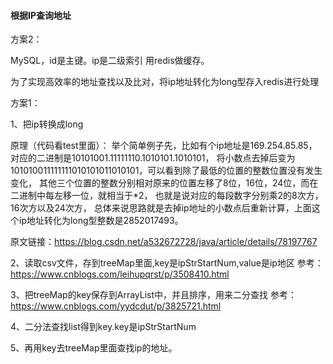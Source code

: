 #### 根据IP查询地址

方案2：


MySQL，id是主键。ip是二级索引
用redis做缓存。

为了实现高效率的地址查找以及比对，将ip地址转化为long型存入redis进行处理




方案1：

1、把ip转换成long

原理（代码看test里面）：
举个简单例子先，比如有个ip地址是169.254.85.85，对应的二进制是10101001.11111110.1010101.1010101，
将小数点去掉后变为101010011111111010101011010101，可以看到除了最低的位置的整数位置没有发生变化，
其他三个位置的整数分别相对原来的位置左移了8位，16位，24位，而在二进制中每左移一位，就相当于*2，
也就是说对应的每段数字分别乘2的8次方，16次方以及24次方，
总体来说思路就是去掉ip地址的小数点后重新计算，上面这个ip地址转化为long型整数是2852017493。


原文链接：https://blog.csdn.net/a532672728/java/article/details/78197767


2、读取csv文件，存到treeMap里面,key是ipStrStartNum,value是ip地区
参考：https://www.cnblogs.com/leihupqrst/p/3508410.html   

3、把treeMap的key保存到ArrayList中，并且排序，用来二分查找
参考：https://www.cnblogs.com/yydcdut/p/3825721.html


4、二分法查找list得到key.key是ipStrStartNum
      
      
5、再用key去treeMap里面查找ip的地址。